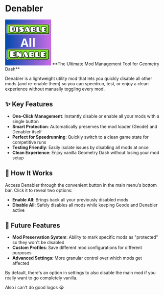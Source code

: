 # Denabler
<img src="logo.png" width="150" alt="the mod's logo" />
**The Ultimate Mod Management Tool for Geometry Dash**

Denabler is a lightweight utility mod that lets you quickly disable all other mods (and re-enable them) so you can speedrun, test, or enjoy a clean experience without manually toggling every mod. 

## ✨ Key Features

- **One-Click Management**: Instantly disable or enable all your mods with a single button
- **Smart Protection**: Automatically preserves the mod loader (Geode) and Denabler itself
- **Perfect for Speedrunning**: Quickly switch to a clean game state for competitive runs
- **Testing Friendly**: Easily isolate issues by disabling all mods at once
- **Clean Experience**: Enjoy vanilla Geometry Dash without losing your mod setup

## 🔧 How It Works

Access Denabler through the convenient button in the main menu's bottom bar. Click it to reveal two options:
- **Enable All**: Brings back all your previously disabled mods
- **Disable All**: Safely disables all mods while keeping Geode and Denabler active

## 🚀 Future Features

- **Mod Preservation System**: Ability to mark specific mods as "protected" so they won't be disabled
- **Custom Profiles**: Save different mod configurations for different purposes
- **Advanced Settings**: More granular control over which mods get affected

By default, there's an option in settings to also disable the main mod if you really want to go completely vanilla.


Also i can't do good logos :sob:
